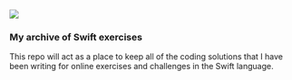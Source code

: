 # <img src="https://swift.org/assets/images/swift.svg">

### My archive of Swift exercises 

This repo will act as a place to keep all of the coding solutions that I have been writing for online exercises and challenges in the Swift language.
